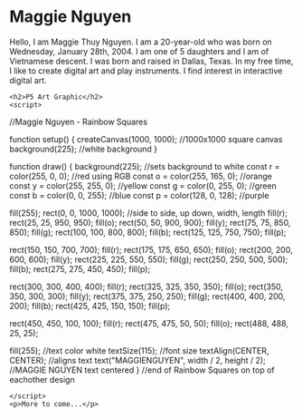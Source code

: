 <html>
  <head>
    <title>Maggie's GitHub.io</title>
    <script src="https://cdn.jsdelivr.net/npm/p5@1.11.1/lib/p5.min.js"></script>
  </head>
  
  <body>
    <h1>Maggie Nguyen</h1>
    <p>Hello, I am Maggie Thuy Nguyen. I am a 20-year-old who was born on Wednesday, 
       January 28th, 2004. I am one of 5 daughters and I am of Vietnamese descent. I 
       was born and raised in Dallas, Texas. In my free time, I like to create digital art 
       and play instruments. I find interest in interactive digital art.</p>
    
    <h2>P5 Art Graphic</h2>
    <script>
  //Maggie Nguyen - Rainbow Squares 
  
  function setup() {
  createCanvas(1000, 1000); //1000x1000 square canvas
  background(225); //white background
  }
      
  function draw() {
  background(225); //sets background to white 
  const r = color(255, 0, 0); //red using RGB 
  const o = color(255, 165, 0); //orange 
  const y = color(255, 255, 0); //yellow
  const g = color(0, 255, 0); //green 
  const b = color(0, 0, 255); //blue 
  const p = color(128, 0, 128); //purple 

  fill(255);
  rect(0, 0, 1000, 1000); //side to side, up down, width, length 
  fill(r); 
  rect(25, 25, 950, 950);
  fill(o);
  rect(50, 50, 900, 900);
  fill(y);
  rect(75, 75, 850, 850);
  fill(g);
  rect(100, 100, 800, 800);
  fill(b);
  rect(125, 125, 750, 750);
  fill(p);
  
  rect(150, 150, 700, 700);
  fill(r); 
  rect(175, 175, 650, 650);
  fill(o);
  rect(200, 200, 600, 600);
  fill(y);
  rect(225, 225, 550, 550);
  fill(g);
  rect(250, 250, 500, 500);
  fill(b);
  rect(275, 275, 450, 450);
  fill(p);
  
  rect(300, 300, 400, 400);
  fill(r); 
  rect(325, 325, 350, 350);
  fill(o);
  rect(350, 350, 300, 300);
  fill(y);
  rect(375, 375, 250, 250);
  fill(g);
  rect(400, 400, 200, 200);
  fill(b);
  rect(425, 425, 150, 150);
  fill(p);
  
  rect(450, 450, 100, 100);
  fill(r); 
  rect(475, 475, 50, 50);
  fill(o);
  rect(488, 488, 25, 25);

  fill(255); //text color white 
  textSize(115); //font size
  textAlign(CENTER, CENTER); //aligns text
  text("MAGGIENGUYEN", width / 2, height / 2); //MAGGIE NGUYEN text centered 
} //end of Rainbow Squares on top of eachother design 

    </script>
    <p>More to come...</p>
  </body>
</html>
